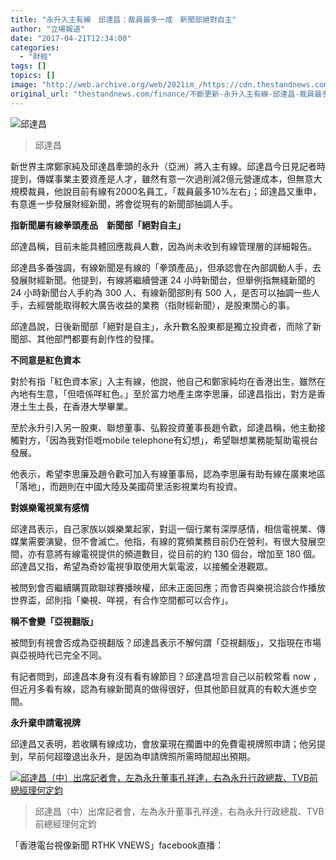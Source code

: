 ```yaml
---
title: "永升入主有線　邱達昌：裁員最多一成　新聞部絕對自主"
author: "立場報道"
date: "2017-04-21T12:34:00"
categories:
  - "財經"
tags: []
topics: []
image: "http://web.archive.org/web/2021im_/https://cdn.thestandnews.com/media/photos/cache/y_LLGHJ_1200x0.png"
original_url: "thestandnews.com/finance/不斷更新-永升入主有線-邱達昌-裁員最多一成-新聞部絕對自主"
---
```

![邱達昌](http://web.archive.org/web/2021im_/https://cdn.thestandnews.com/media/photos/cache/y_LLGHJ_1200x0.png)

> 邱達昌

新世界主席鄭家純及邱達昌牽頭的永升（亞洲）將入主有線。邱達昌今日見記者時提到，傳媒事業主要資產是人才，雖然有意一次過削減2億元營運成本，但無意大規模裁員，他說目前有線有2000名員工，「裁員最多10%左右」；邱達昌又重申，有意進一步發展財經新聞，將會從現有的新聞部抽調人手。

**指新聞屬有線拳頭產品　新聞部「絕對自主」**

邱達昌稱，目前未能具體回應裁員人數，因為尚未收到有線管理層的詳細報告。

邱達昌多番強調，有線新聞是有線的「拳頭產品」，但承認會在內部調動人手，去發展財經新聞。他提到，有線將繼續營運 24 小時新聞台，但舉例指無綫新聞的 24 小時新聞台人手約為 300 人、有線新聞部則有 500 人，是否可以抽調一些人手，去經營能取得較大廣告收益的業務（指財經新聞），是股東關心的事。

邱達昌說，日後新聞部「絕對是自主」，永升數名股東都是獨立投資者，而除了新聞部、其他部門都要有創作性的發揮。

**不同意是紅色資本**

對於有指「紅色資本家」入主有線，他說，他自己和鄭家純均在香港出生，雖然在內地有生意，「但唔係咩紅色。」至於富力地產主席李思廉，邱達昌指出，對方是香港土生土長，在香港大學畢業。

至於永升引入另一股東、聯想董事、弘毅投資董事長趙令歡，邱達昌稱，他主動接觸對方，「因為我對佢嘅mobile telephone有幻想」，希望聯想業務能幫助電視台發展。

他表示，希望李思廉及趙令歡可加入有線董事局，認為李思廉有助有線在廣東地區「落地」，而趙則在中國大陸及美國荷里活影視業均有投資。

**對娛樂電視業有感情**

邱達昌表示，自己家族以娛樂業起家，對這一個行業有深厚感情，相信電視業、傳媒業需要演變，但不會滅亡。他指，有線的寛頻業務目前仍在營利，有很大發展空間，亦有意將有線電視提供的頻道數目，從目前的約 130 個台，增加至 180 個。邱達昌又指，希望為奇妙電視爭取使用大氣電波，以接觸全港觀眾。

被問到會否繼續購買歐聯球賽播映權，邱未正面回應；而會否與樂視洽談合作播放世界盃，邱則指「樂視、咩視，有合作空間都可以合作」。

**稱不會變「亞視翻版」**

被問到有視會否成為亞視翻版？邱達昌表示不解何謂「亞視翻版」，又指現在市場與亞視時代已完全不同。

有記者問到，邱達昌本身有沒有看有線節目？邱達昌坦言自己以前較常看 now ，但近月多看有線，認為有線新聞真的做得很好，但其他節目就真的有較大進步空間。

**永升棄申請電視牌**

邱達昌又表明，若收購有線成功，會放棄現在擱置中的免費電視牌照申請；他另提到，早前何超瓊退出永升，是因為申請牌照所需時間超出預期。

[![邱達昌（中）出席記者會，左為永升董事孔祥達，右為永升行政總裁、TVB前總經理何定鈞](http://web.archive.org/web/2021im_/https://cdn.thestandnews.com/media/photos/cache/yautak_slJVg_1200x0.png)](http://web.archive.org/web/20210628214258/https://cdn.thestandnews.com/media/photos/cache/yautak_slJVg_1200x0.png)

> 邱達昌（中）出席記者會，左為永升董事孔祥達，右為永升行政總裁、TVB前總經理何定鈞

「香港電台視像新聞 RTHK VNEWS」facebook直播：